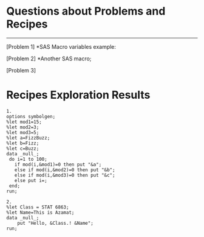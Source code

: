 
# Questions about Problems and Recipes

***
[Problem 1]
*SAS Macro variables example:

[Problem 2]
*Another SAS macro;

[Problem 3]


# Recipes Exploration Results
```
1.
options symbolgen;
%let mod1=15;
%let mod2=3;
%let mod3=5;
%let a=FizzBuzz;
%let b=Fizz;
%let c=Buzz;
data _null_;
 do i=1 to 100;
   if mod(i,&mod1)=0 then put "&a";
   else if mod(i,&mod2)=0 then put "&b";
   else if mod(i,&mod3)=0 then put "&c";
   else put i=;
 end;
run;

2.
%let Class = STAT 6863;
%let Name=This is Azamat;
data _null_;
    put "Hello, &Class.! &Name";
run;
```






```
